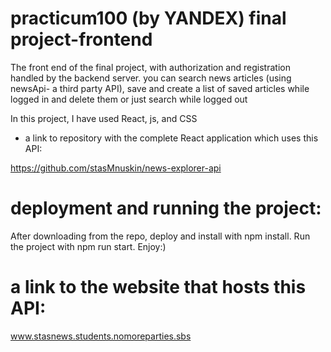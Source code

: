 # practicum100 (by YANDEX) final project-frontend

The front end of the final project, with authorization and registration handled by the backend server.
you can search news articles (using newsApi- a third party API), save and create a list of saved articles while logged in and delete them or just search while logged out

In this project, I have used React, js, and CSS

* a link to repository with the complete React application which uses this API:

https://github.com/stasMnuskin/news-explorer-api


# deployment and running the project:
After downloading from the repo, deploy and install with npm install.
Run the project with npm run start.
Enjoy:) 

# a link to the website that hosts this API: 

www.stasnews.students.nomoreparties.sbs


